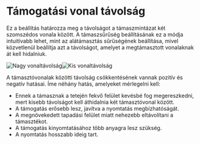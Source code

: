 # Támogatási vonal távolság

Ez a beállítás határozza meg a távolságot a támaszmintázat két szomszédos vonala között. A támaszsűrűség beállításának ez a módja intuitívabb lehet, mint az alátámasztás sűrűségének beállítása, mivel közvetlenül beállítja azt a távolságot, amelyet a megtámasztott vonalaknak át kell hidalniuk.

<!--screenshot {
"image_path": "support_infill_rate_low.png",
"models": [{"script": "spiral_stair.scad"}],
"camera_position": [-95, 18, 116],
"settings": {
    "support_enable": true,
    "support_infill_rate": 10
},
"layer": 256,
"colours": 64
}-->

<!--screenshot {
"image_path": "support_infill_rate_high.png",
"models": [{"script": "spiral_stair.scad"}],
"camera_position": [-95, 18, 116],
"settings": {
    "support_enable": true,
    "support_infill_rate": 20
},
"layer": 256,
"colours": 64
}-->

![Nagy vonaltávolság](../images/support_infill_rate_low.png)![Kis vonaltávolság](../images/support_infill_rate_high.png)

A támasztóvonalak közötti távolság csökkentésének vannak pozitív és negatív hatásai. Íme néhány hatás, amelyeket mérlegelni kell:

- Ennek a támasznak a tetején fekvő felület kevésbé fog megereszkedni, mert kisebb távolságot kell áthidalnia két támasztóvonal között.
- A támogatás erősebb lesz, javítva a nyomtatás megbízhatóságát.
- A megnövekedett tapadási felület miatt nehezebb eltávolítani a támasztékot.
- A támogatás kinyomtatásához több anyagra lesz szükség.
- A nyomtatás hosszabb ideig tart.
